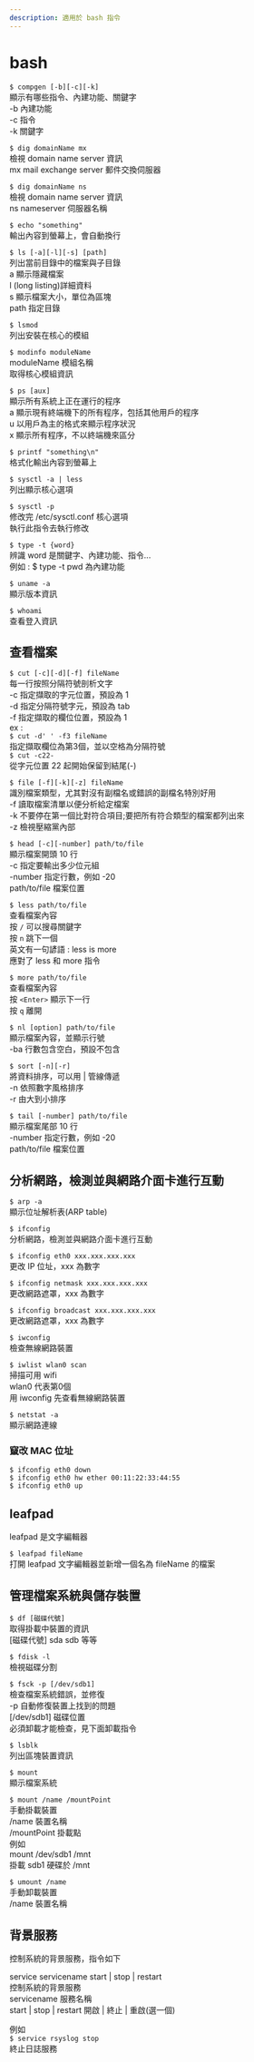 ```yaml
---
description: 適用於 bash 指令
---
```


# bash

`$ compgen [-b][-c][-k]`  
顯示有哪些指令、內建功能、關鍵字  
-b 內建功能  
-c 指令  
-k 關鍵字

`$ dig domainName mx`  
檢視 domain name server 資訊  
mx mail exchange server 郵件交換伺服器

`$ dig domainName ns`  
檢視 domain name server 資訊  
ns nameserver 伺服器名稱

`$ echo "something"`  
輸出內容到螢幕上，會自動換行

`$ ls [-a][-l][-s] [path]`  
列出當前目錄中的檔案與子目錄  
a 顯示隱藏檔案  
l \(long listing\)詳細資料  
s 顯示檔案大小，單位為區塊  
path 指定目錄

`$ lsmod`  
列出安裝在核心的模組

`$ modinfo moduleName`  
moduleName 模組名稱  
取得核心模組資訊

`$ ps [aux]`  
顯示所有系統上正在運行的程序  
a 顯示現有終端機下的所有程序，包括其他用戶的程序  
u 以用戶為主的格式來顯示程序狀況  
x 顯示所有程序，不以終端機來區分

`$ printf "something\n"`  
格式化輸出內容到螢幕上

`$ sysctl -a | less`  
列出顯示核心選項

`$ sysctl -p`  
修改完  /etc/sysctl.conf 核心選項  
執行此指令去執行修改

`$ type -t {word}`  
辨識 word 是關鍵字、內建功能、指令...  
例如 : $ type -t pwd 為內建功能

`$ uname -a`   
顯示版本資訊

`$ whoami`  
查看登入資訊

## 查看檔案

`$ cut [-c][-d][-f] fileName`  
每一行按照分隔符號剖析文字  
-c 指定擷取的字元位置，預設為 1  
-d 指定分隔符號字元，預設為 tab  
-f 指定擷取的欄位位置，預設為 1  
ex :  
`$ cut -d' ' -f3 fileName`  
指定擷取欄位為第3個，並以空格為分隔符號  
`$ cut -c22-`  
從字元位置 22 起開始保留到結尾\(-\)

`$ file [-f][-k][-z] fileName`  
識別檔案類型，尤其對沒有副檔名或錯誤的副檔名特別好用  
-f 讀取檔案清單以便分析給定檔案  
-k 不要停在第一個比對符合項目;要把所有符合類型的檔案都列出來  
-z 檢視壓縮黨內部

`$ head [-c][-number] path/to/file`  
顯示檔案開頭 10 行  
-c 指定要輸出多少位元組  
-number 指定行數，例如 -20  
path/to/file 檔案位置

`$ less path/to/file`  
查看檔案內容  
按 `/` 可以搜尋關鍵字  
按 `n` 跳下一個  
英文有一句諺語 : less is more   
應對了  less 和 more 指令

`$ more path/to/file`  
查看檔案內容  
按 `<Enter>` 顯示下一行  
按 `q` 離開

`$ nl [option] path/to/file`  
顯示檔案內容，並顯示行號  
-ba 行數包含空白，預設不包含

`$ sort [-n][-r]`  
將資料排序，可以用 \| 管線傳遞  
-n 依照數字風格排序  
-r 由大到小排序  


`$ tail [-number] path/to/file`  
顯示檔案尾部 10 行  
-number 指定行數，例如 -20  
path/to/file 檔案位置

## 分析網路，檢測並與網路介面卡進行互動

`$ arp -a`  
顯示位址解析表\(ARP table\)

`$ ifconfig`   
分析網路，檢測並與網路介面卡進行互動

`$ ifconfig eth0 xxx.xxx.xxx.xxx`  
更改 IP 位址，xxx 為數字

`$ ifconfig netmask xxx.xxx.xxx.xxx`  
更改網路遮罩，xxx 為數字

`$ ifconfig broadcast xxx.xxx.xxx.xxx`  
更改網路遮罩，xxx 為數字

`$ iwconfig`   
檢查無線網路裝置

`$ iwlist wlan0 scan`  
掃描可用 wifi  
wlan0 代表第0個  
用 iwconfig 先查看無線網路裝置

`$ netstat -a`  
顯示網路連線

### 竄改 MAC 位址

```text
$ ifconfig eth0 down
$ ifconfig eth0 hw ether 00:11:22:33:44:55
$ ifconfig eth0 up
```

## leafpad

leafpad 是文字編輯器

`$ leafpad fileName`  
打開 leafpad 文字編輯器並新增一個名為 fileName 的檔案

## 管理檔案系統與儲存裝置

`$ df [磁碟代號]`  
取得掛載中裝置的資訊  
\[磁碟代號\] sda sdb 等等

`$ fdisk -l`   
檢視磁碟分割

`$ fsck -p [/dev/sdb1]`  
檢查檔案系統錯誤，並修復  
-p 自動修復裝置上找到的問題  
\[/dev/sdb1\] 磁碟位置  
必須卸載才能檢查，見下面卸載指令

`$ lsblk`  
列出區塊裝置資訊

`$ mount`  
顯示檔案系統

`$ mount /name /mountPoint`   
手動掛載裝置  
/name 裝置名稱  
/mountPoint 掛載點  
例如  
mount /dev/sdb1 /mnt  
掛載 sdb1 硬碟於 /mnt

`$ umount /name`  
手動卸載裝置  
/name 裝置名稱

## 背景服務

控制系統的背景服務，指令如下

service servicename start \| stop \| restart  
控制系統的背景服務  
servicename 服務名稱  
start \| stop \| restart 開啟 \| 終止 \| 重啟\(選一個\)

例如  
`$ service rsyslog stop`  
終止日誌服務



